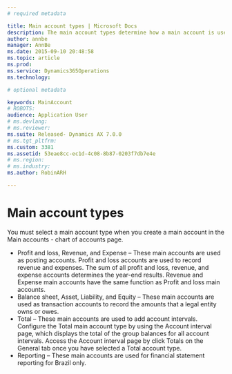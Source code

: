 ```yaml
---
# required metadata

title: Main account types | Microsoft Docs
description: The main account types determine how a main account is used in the chart of accounts.
author: annbe
manager: AnnBe
ms.date: 2015-09-10 20:48:58
ms.topic: article
ms.prod: 
ms.service: Dynamics365Operations
ms.technology: 

# optional metadata

keywords: MainAccount
# ROBOTS: 
audience: Application User
# ms.devlang: 
# ms.reviewer: 
ms.suite: Released- Dynamics AX 7.0.0
# ms.tgt_pltfrm: 
ms.custom: 3381
ms.assetid: 53eae8cc-ec1d-4c08-8b87-0203f7db7e4e
# ms.region: 
# ms.industry: 
ms.author: RobinARH

---
```


# Main account types

You must select a main account type when you create a main account in the Main accounts - chart of accounts page.
-   Profit and loss, Revenue, and Expense – These main accounts are used as posting accounts. Profit and loss accounts are used to record revenue and expenses. The sum of all profit and loss, revenue, and expense accounts determines the year-end results. Revenue and Expense main accounts have the same function as Profit and loss main accounts.
-   Balance sheet, Asset, Liability, and Equity – These main accounts are used as transaction accounts to record the amounts that a legal entity owns or owes.
-   Total – These main accounts are used to add account intervals. Configure the Total main account type by using the Account interval page, which displays the total of the group balances for all account intervals. Access the Account interval page by click Totals on the General tab once you have selected a Total account type.
-   Reporting – These main accounts are used for financial statement reporting for Brazil only.



